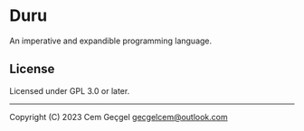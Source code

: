 # Duru

An imperative and expandible programming language.

## License

Licensed under GPL 3.0 or later.

---

Copyright (C) 2023 Cem Geçgel <gecgelcem@outlook.com>
